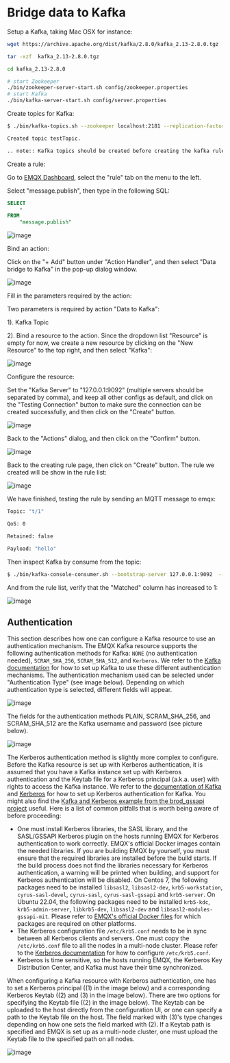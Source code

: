 # Bridge data to Kafka

Setup a Kafka, taking Mac OSX for instance:

```bash
wget https://archive.apache.org/dist/kafka/2.8.0/kafka_2.13-2.8.0.tgz

tar -xzf  kafka_2.13-2.8.0.tgz

cd kafka_2.13-2.8.0

# start Zookeeper
./bin/zookeeper-server-start.sh config/zookeeper.properties
# start Kafka
./bin/kafka-server-start.sh config/server.properties
```


Create topics for
    Kafka:

```bash
$ ./bin/kafka-topics.sh --zookeeper localhost:2181 --replication-factor 1 --partitions 1 --topic testTopic --create

Created topic testTopic.

.. note:: Kafka topics should be created before creating the kafka rule, or the rule creation would not success.
```

Create a rule:

Go to [EMQX Dashboard](http://127.0.0.1:18083/#/rules), select the
"rule" tab on the menu to the left.

Select "message.publish", then type in the following SQL:

```sql
SELECT
    *
FROM
    "message.publish"
```

![image](./assets/rule-engine/mysql_sql_1.png)

Bind an action:

Click on the "+ Add" button under "Action Handler", and then select
    "Data bridge to Kafka" in the pop-up dialog window.

![image](./assets/rule-engine/kafka_action_0.png)

Fill in the parameters required by the action:

Two parameters is required by action "Data to Kafka":

1). Kafka Topic

2). Bind a resource to the action. Since the dropdown list "Resource"
is empty for now, we create a new resource by clicking on the "New
Resource" to the top right, and then select "Kafka":

![image](./assets/rule-engine/kafka_action_1.png)

Configure the resource:

Set the "Kafka Server" to "127.0.0.1:9092" (multiple servers should
be separated by comma), and keep all other configs as default, and
click on the "Testing Connection" button to make sure the connection
can be created successfully, and then click on the "Create" button.

![image](./assets/rule-engine/kafka_resource_0.png)


Back to the "Actions" dialog, and then click on the "Confirm"
    button.

![image](./assets/rule-engine/kafka_action_2.png)

Back to the creating rule page, then click on "Create" button. The
    rule we created will be show in the rule list:

![image](./assets/rule-engine/kafka_rule_overview_0.png)

We have finished, testing the rule by sending an MQTT message to
    emqx:

```bash
Topic: "t/1"

QoS: 0

Retained: false

Payload: "hello"
```

Then inspect Kafka by consume from the
topic:

```bash
$ ./bin/kafka-console-consumer.sh --bootstrap-server 127.0.0.1:9092  --topic testTopic --from-beginning
```

And from the rule list, verify that the "Matched" column has increased
to 1:

![image](./assets/rule-engine/kafka_rule_overview_0.png)


## Authentication

This section describes how one can configure a Kafka resource to use an
authentication mechanism. The EMQX Kafka resource supports the following
authentication methods for Kafka: `NONE` (no authentication needed),
`SCRAM_SHA_256`, `SCRAM_SHA_512`, and `Kerberos`. We refer to the
[Kafka documentation](https://docs.confluent.io/platform/current/kafka/overview-authentication-methods.html)
for how to set up Kafka to use these different authentication mechanisms. The
authentication mechanism used can be selected under "Authentication Type" (see
image below). Depending on which authentication type is selected, different
fields will appear.

![image](./assets/rule-engine/kafka_resource_0_0.png)

The fields for the authentication methods PLAIN, SCRAM_SHA_256, and
SCRAM_SHA_512 are the Kafka username and password (see picture below).

![image](./assets/rule-engine/kafka_resource_0_1.png)

The Kerberos authentication method is slightly more complex to configure.
Before the Kafka resource is set up with Kerberos authentication, it is assumed
that you have a Kafka instance set up with Kerberos authentication and the
Keytab file for a Kerberos principal (a.k.a. user) with rights to access the
Kafka instance. We refer to the
[documentation of Kafka](https://docs.confluent.io/platform/current/kafka/authentication_sasl/authentication_sasl_gssapi.html#kafka-sasl-auth-gssapi)
and [Kerberos](https://web.mit.edu/kerberos/krb5-latest/doc/admin/index.html)
for how to set up Kerberos authentication for Kafka. You might also find the
[Kafka and Kerberos example from the brod_gssapi project](https://github.com/kafka4beam/brod_gssapi/tree/master/example) useful.
Here is a list of common pitfalls that is worth being aware of before
proceeding:

* One must install Kerberos libraries, the SASL library, and the SASL/GSSAPI
  Kerberos plugin on the hosts running EMQX for Kerberos authentication to work
  correctly. EMQX's official Docker images contain the needed libraries. If you
  are building EMQX by yourself, you must ensure that the required libraries
  are installed before the build starts. If the build process does not find the
  libraries necessary for Kerberos authentication, a warning will be printed
  when building, and support for Kerberos authentication will be disabled. On
  Centos 7, the following packages need to be installed `libsasl2`,
  `libsasl2-dev`, `krb5-workstation`, `cyrus-sasl-devel`, `cyrus-sasl`,
  `cyrus-sasl-gssapi` and `krb5-server`. On Ubuntu 22.04, the following
  packages need to be installed `krb5-kdc`, `krb5-admin-server`, `libkrb5-dev`,
  `libsasl2-dev` and `libsasl2-modules-gssapi-mit`. Please refer to
  [EMQX's official Docker files](https://github.com/emqx/emqx-builder) for which
  packages are required on other platforms.
* The Kerberos configuration file `/etc/krb5.conf` needs to be in sync between
  all Kerberos clients and servers. One must copy the `/etc/krb5.conf` file to
  all the nodes in a multi-node cluster. Please refer to the
  [Kerberos documentation](https://web.mit.edu/kerberos/krb5-latest/doc/admin/conf_files/krb5_conf.html?highlight=krb5%20conf) for how to configure `/etc/krb5.conf`.
* Kerberos is time sensitive, so the hosts running EMQX, the Kerberos Key
  Distribution Center, and Kafka must have their time synchronized.

When configuring a Kafka resource with Kerberos authentication, one has to set
a Kerberos principal ((1) in the image below) and a corresponding Kerberos
Keytab ((2) and (3) in the image below). There are two options for specifying
the Keytab file ((2) in the image below). The Keytab can be uploaded to the
host directly from the configuration UI, or one can specify a path to the
Keytab file on the host. The field marked with (3)'s type changes depending on
how one sets the field marked with (2). If a Keytab path is specified and EMQX
is set up as a multi-node cluster, one must upload the Keytab file to the
specified path on all nodes.

![image](./assets/rule-engine/kafka_resource_0_2.png)

